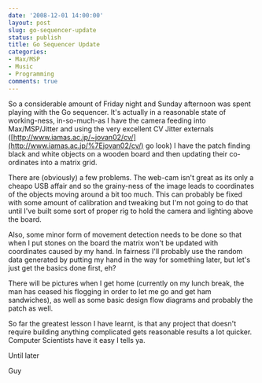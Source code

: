 ```yaml
---
date: '2008-12-01 14:00:00'
layout: post
slug: go-sequencer-update
status: publish
title: Go Sequencer Update
categories:
- Max/MSP
- Music
- Programming
comments: true
---
```


So a considerable amount of Friday night and Sunday afternoon was spent playing with the Go sequencer. It's actually in a reasonable state of working-ness, in-so-much-as I have the camera feeding into Max/MSP/Jitter and using the very excellent CV Jitter externals ([http://www.iamas.ac.jp/~jovan02/cv/](http://www.iamas.ac.jp/%7Ejovan02/cv/) go look) I have the patch finding black and white objects on a wooden board and then updating their co-ordinates into a matrix grid.

There are (obviously) a few problems. The web-cam isn't great as its only a cheapo USB affair and so the grainy-ness of the image leads to coordinates of the objects moving around a bit too much. This can probably be fixed with some amount of calibration and tweaking but I'm not going to do that until I've built some sort of proper rig to hold the camera and lighting above the board.

Also, some minor form of movement detection needs to be done so that when I put stones on the board the matrix won't be updated with coordinates caused by my hand. In fairness I'll probably use the random data generated by putting my hand in the way for something later, but let's just get the basics done first, eh?

There will be pictures when I get home (currently on my lunch break, the man has ceased his flogging in order to let me go and get ham sandwiches), as well as some basic design flow diagrams and probably the patch as well.

So far the greatest lesson I have learnt, is that any project that doesn't require building anything complicated gets reasonable results a lot quicker. Computer Scientists have it easy I tells ya.

Until later

Guy
